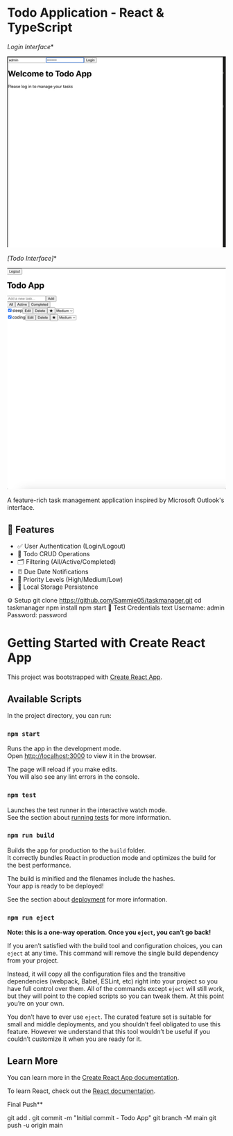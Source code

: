 # Todo Application - React & TypeScript

*Login Interface** 

![Login Screen](./screenshots/login.png) 

*[Todo Interface]**

![Todo List](./screenshots/todos.png)


A feature-rich task management application inspired by Microsoft Outlook's interface.

## 🔑 Features
- ✅ User Authentication (Login/Logout)
- 📝 Todo CRUD Operations
- 🗂️ Filtering (All/Active/Completed)
- ⏰ Due Date Notifications
- 🚀 Priority Levels (High/Medium/Low)
- 💾 Local Storage Persistence

⚙️ Setup
git clone https://github.com/Sammie05/taskmanager.git
cd taskmanager
npm install
npm start
🔐 Test Credentials
text
Username: admin
Password: password





# Getting Started with Create React App

This project was bootstrapped with [Create React App](https://github.com/facebook/create-react-app).

## Available Scripts

In the project directory, you can run:

### `npm start`

Runs the app in the development mode.\
Open [http://localhost:3000](http://localhost:3000) to view it in the browser.

The page will reload if you make edits.\
You will also see any lint errors in the console.

### `npm test`

Launches the test runner in the interactive watch mode.\
See the section about [running tests](https://facebook.github.io/create-react-app/docs/running-tests) for more information.

### `npm run build`

Builds the app for production to the `build` folder.\
It correctly bundles React in production mode and optimizes the build for the best performance.

The build is minified and the filenames include the hashes.\
Your app is ready to be deployed!

See the section about [deployment](https://facebook.github.io/create-react-app/docs/deployment) for more information.

### `npm run eject`

**Note: this is a one-way operation. Once you `eject`, you can’t go back!**

If you aren’t satisfied with the build tool and configuration choices, you can `eject` at any time. This command will remove the single build dependency from your project.

Instead, it will copy all the configuration files and the transitive dependencies (webpack, Babel, ESLint, etc) right into your project so you have full control over them. All of the commands except `eject` will still work, but they will point to the copied scripts so you can tweak them. At this point you’re on your own.

You don’t have to ever use `eject`. The curated feature set is suitable for small and middle deployments, and you shouldn’t feel obligated to use this feature. However we understand that this tool wouldn’t be useful if you couldn’t customize it when you are ready for it.

## Learn More

You can learn more in the [Create React App documentation](https://facebook.github.io/create-react-app/docs/getting-started).

To learn React, check out the [React documentation](https://reactjs.org/).




Final Push**

git add .
git commit -m "Initial commit - Todo App"
git branch -M main
git push -u origin main